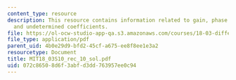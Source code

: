 ```yaml
---
content_type: resource
description: This resource contains information related to gain, phase lag, resonance
  and undetermined coefficients.
file: https://ol-ocw-studio-app-qa.s3.amazonaws.com/courses/18-03-differential-equations-spring-2010/072c86508d6f3abfd3dd763957ee0c94_MIT18_03S10_rec_10_sol.pdf
file_type: application/pdf
parent_uid: 4b0e29d9-bfd2-45cf-a675-ee8f8ee1e3a2
resourcetype: Document
title: MIT18_03S10_rec_10_sol.pdf
uid: 072c8650-8d6f-3abf-d3dd-763957ee0c94
---
```

